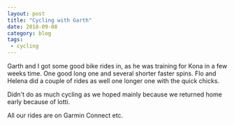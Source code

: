 ```yaml
---
layout: post
title: "Cycling with Garth"
date: 2018-09-08
category: blog
tags:
 - cycling
---
```



Garth and I got some good bike rides in, as he was training for Kona in a few weeks time. One good long one and several shorter faster spins.
Flo and Helena did a couple of rides as well one longer one with the quick chicks. 

Didn't do as much cycling as we hoped mainly because we returned home early because of lotti.

All our rides are on Garmin Connect etc.
